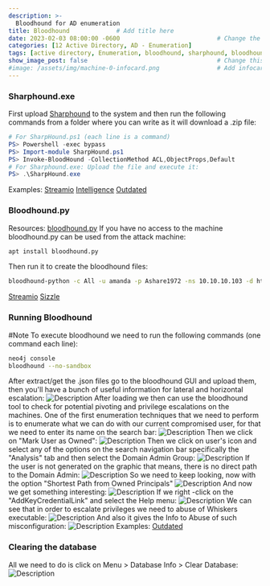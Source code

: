 ```yaml
---
description: >-
  Bloodhound for AD enumeration
title: Bloodhound             # Add title here
date: 2023-02-03 08:00:00 -0600                           # Change the date to match completion date
categories: [12 Active Directory, AD - Enumeration]                     # Change Templates to Writeup
tags: [active directory, Enumeration, bloodhound, sharphound, bloodhound-python]     # TAG names should always be lowercase; replace template with writeup, and add relevant tags
show_image_post: false                                    # Change this to true
#image: /assets/img/machine-0-infocard.png                # Add infocard image here for post preview image
---
```

### Sharphound.exe
First upload [Sharphound](https://github.com/BloodHoundAD/BloodHound/blob/master/Collectors/SharpHound.exe) to the system and then run the following commands from a folder where you can write as it will download a .zip file:
```powershell
# For SharpHound.ps1 (each line is a command)
PS> Powershell -exec bypass 
PS> Import-module SharpHound.ps1
PS> Invoke-BloodHound -CollectionMethod ACL,ObjectProps,Default
# For Sharphound.exe: Upload the file and execute it:
PS> .\SharpHound.exe
```
Examples:
[Streamio](https://shuciran.github.io/posts/Streamio/#fnref:sharphound)
[Intelligence](https://shuciran.github.io/posts/Intelligence/#fnref:bloodhound-python)
[Outdated](https://shuciran.github.io/posts/Outdated/#fnref:sharphound)

### Bloodhound.py
Resources: [bloodhound.py](https://github.com/fox-it/BloodHound.py)
If you have no access to the machine bloodhound.py can be used from the attack machine:
```bash
apt install bloodhound.py
```
Then run it to create the bloodhound files:
```bash
bloodhound-python -c All -u amanda -p Ashare1972 -ns 10.10.10.103 -d htb.local
```
[Streamio](https://shuciran.github.io/posts/Streamio/#fnref:bloodhound-python)
[Sizzle](https://shuciran.github.io/posts/Sizzle/#fnref:bloodhound-python)
### Running Bloodhound
#Note To execute bloodhound we need to run the following commands (one command each line):
```bash
neo4j console 
bloodhound --no-sandbox
```
After extract/get the .json files go to the bloodhound GUI and upload them, then you'll have a bunch of useful information for lateral and horizontal escalation:
![Description](/assets/img/Pasted-image-20230125004339.png)
After loading we then can use the bloodhound tool to check for potential pivoting and privilege escalations on the machines. One of the first enumeration techniques that we need to perform is to enumerate what we can do with our current compromised user, for that we need to enter its name on the search bar:
![Description](/assets/img/Pasted-image-20230125004842.png)
Then we click on "Mark User as Owned":
![Description](/assets/img/Pasted-image-20230125004932.png)
Then we click on user's icon and select any of the options on the search navigation bar specifically the "Analysis" tab and then select the Domain Admin Group:
![Description](/assets/img/Pasted-image-20230125005138.png)
If the user is not generated on the graphic that means, there is no direct path to the Domain Admin:
![Description](/assets/img/Pasted-image-20230125005421.png)
So we need to keep looking, now with the option "Shortest Path from Owned Principals"
![Description](/assets/img/Pasted-image-20230125005540.png)
And now we get something interesting:
![Description](/assets/img/Pasted-image-20230125005648.png)
If we right -click on the "AddKeyCredentialLink" and select the Help menu:
![Description](/assets/img/Pasted-image-20230125010007.png)
We can see that in order to escalate privileges we need to abuse of Whiskers executable:
![Description](/assets/img/Pasted-image-20230125013418.png)
And also it gives the Info to Abuse of such misconfiguration:
![Description](/assets/img/Pasted-image-20230125013507.png)
Examples:
[Outdated](https://shuciran.github.io/posts/Outdated/#fnref:bloodhound-execution)

### Clearing the database
All we need to do is click on Menu > Database Info > Clear Database:
![Description](/assets/img/Pasted-image-20230129041203.png)